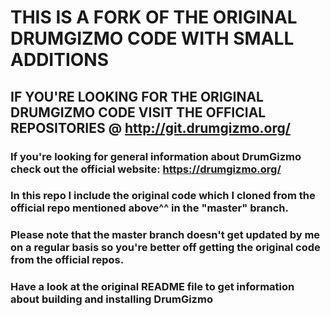 # THIS IS A FORK OF THE ORIGINAL DRUMGIZMO CODE WITH SMALL ADDITIONS
## IF YOU'RE LOOKING FOR THE ORIGINAL DRUMGIZMO CODE VISIT THE OFFICIAL REPOSITORIES @ http://git.drumgizmo.org/
### If you're looking for general information about DrumGizmo check out the official website: https://drumgizmo.org/
### In this repo I include the original code which I cloned from the official repo mentioned above^^ in the "master" branch.
### Please note that the master branch doesn't get updated by me on a regular basis so you're better off getting the original code from the official repos.
### Have a look at the original README file to get information about building and installing DrumGizmo
